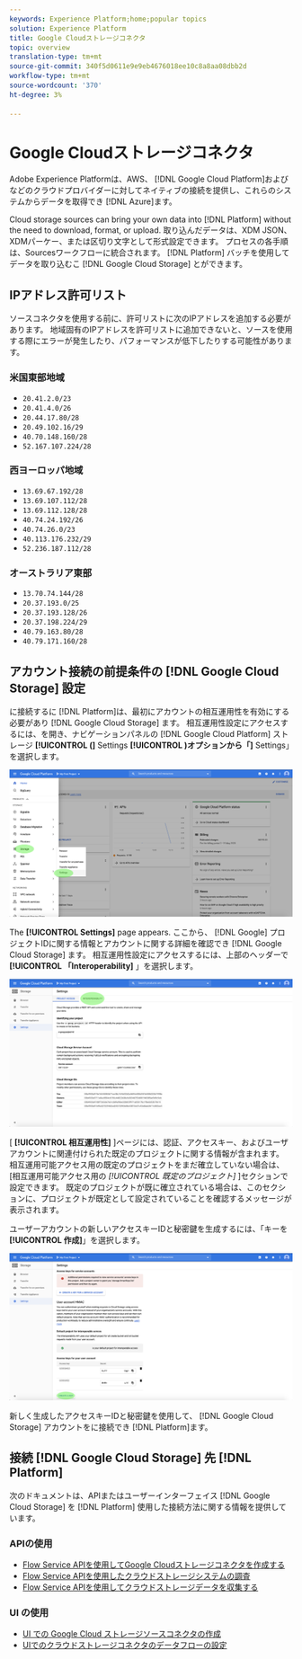 ```yaml
---
keywords: Experience Platform;home;popular topics
solution: Experience Platform
title: Google Cloudストレージコネクタ
topic: overview
translation-type: tm+mt
source-git-commit: 340f5d0611e9e9eb4676018ee10c8a8aa08dbb2d
workflow-type: tm+mt
source-wordcount: '370'
ht-degree: 3%

---
```



# Google Cloudストレージコネクタ

Adobe Experience Platformは、AWS、 [!DNL Google Cloud Platform]およびなどのクラウドプロバイダーに対してネイティブの接続を提供し、これらのシステムからデータを取得でき [!DNL Azure]ます。

Cloud storage sources can bring your own data into [!DNL Platform] without the need to download, format, or upload. 取り込んだデータは、XDM JSON、XDMパーケー、または区切り文字として形式設定できます。 プロセスの各手順は、Sourcesワークフローに統合されます。 [!DNL Platform] バッチを使用してデータを取り込むこ [!DNL Google Cloud Storage] とができます。

## IPアドレス許可リスト

ソースコネクタを使用する前に、許可リストに次のIPアドレスを追加する必要があります。 地域固有のIPアドレスを許可リストに追加できないと、ソースを使用する際にエラーが発生したり、パフォーマンスが低下したりする可能性があります。

### 米国東部地域

- `20.41.2.0/23`
- `20.41.4.0/26`
- `20.44.17.80/28`
- `20.49.102.16/29`
- `40.70.148.160/28`
- `52.167.107.224/28`

### 西ヨーロッパ地域

- `13.69.67.192/28`
- `13.69.107.112/28`
- `13.69.112.128/28`
- `40.74.24.192/26`
- `40.74.26.0/23`
- `40.113.176.232/29`
- `52.236.187.112/28`

### オーストラリア東部

- `13.70.74.144/28`
- `20.37.193.0/25`
- `20.37.193.128/26`
- `20.37.198.224/29`
- `40.79.163.80/28`
- `40.79.171.160/28`

## アカウント接続の前提条件の [!DNL Google Cloud Storage] 設定

に接続するに [!DNL Platform]は、最初にアカウントの相互運用性を有効にする必要があり [!DNL Google Cloud Storage] ます。 相互運用性設定にアクセスするには、を開き、ナビゲーションパネルの [!DNL Google Cloud Platform] ストレージ **[!UICONTROL (]** Settings **[!UICONTROL )オプションから「]** Settings」を選択します。

![](../../images/tutorials/create/google-cloud-storage/nav.png)

The **[!UICONTROL Settings]** page appears. ここから、 [!DNL Google] プロジェクトIDに関する情報とアカウントに関する詳細を確認でき [!DNL Google Cloud Storage] ます。 相互運用性設定にアクセスするには、上部のヘッダーで **[!UICONTROL 「Interoperability]** 」を選択します。

![](../../images/tutorials/create/google-cloud-storage/project-access.png)

[ **[!UICONTROL 相互運用性]** ]ページには、認証、アクセスキー、およびユーザアカウントに関連付けられた既定のプロジェクトに関する情報が含まれます。 相互運用可能アクセス用の既定のプロジェクトをまだ確立していない場合は、[相互運用可能アクセス用の *[!UICONTROL 既定のプロジェクト]* ]セクションで設定できます。 既定のプロジェクトが既に確立されている場合は、このセクションに、プロジェクトが既定として設定されていることを確認するメッセージが表示されます。

ユーザーアカウントの新しいアクセスキーIDと秘密鍵を生成するには、「キーを **[!UICONTROL 作成]**」を選択します。

![](../../images/tutorials/create/google-cloud-storage/interoperability.png)

新しく生成したアクセスキーIDと秘密鍵を使用して、 [!DNL Google Cloud Storage] アカウントをに接続でき [!DNL Platform]ます。

## 接続 [!DNL Google Cloud Storage] 先 [!DNL Platform]

次のドキュメントは、APIまたはユーザーインターフェイス [!DNL Google Cloud Storage] を [!DNL Platform] 使用した接続方法に関する情報を提供しています。

### APIの使用

- [Flow Service APIを使用してGoogle Cloudストレージコネクタを作成する](../../tutorials/api/create/cloud-storage/google.md)
- [Flow Service APIを使用したクラウドストレージシステムの調査](../../tutorials/api/explore/cloud-storage.md)
- [Flow Service APIを使用してクラウドストレージデータを収集する](../../tutorials/api/collect/cloud-storage.md)

### UI の使用

- [UI での Google Cloud ストレージソースコネクタの作成](../../tutorials/ui/create/cloud-storage/google-cloud-storage.md)
- [UIでのクラウドストレージコネクタのデータフローの設定](../../tutorials/ui/dataflow/batch/cloud-storage.md)